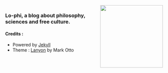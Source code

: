 <img src="http://valentinlageard.github.io/images/logo.svg" height=200 style="float:right;">

### Lo-phi, a blog about philosophy, sciences and free culture. 

#### Credits : 
 * Powered by [Jekyll](https://jekyllrb.com/)
 * Theme : [Lanyon](http://lanyon.getpoole.com/) by Mark Otto
